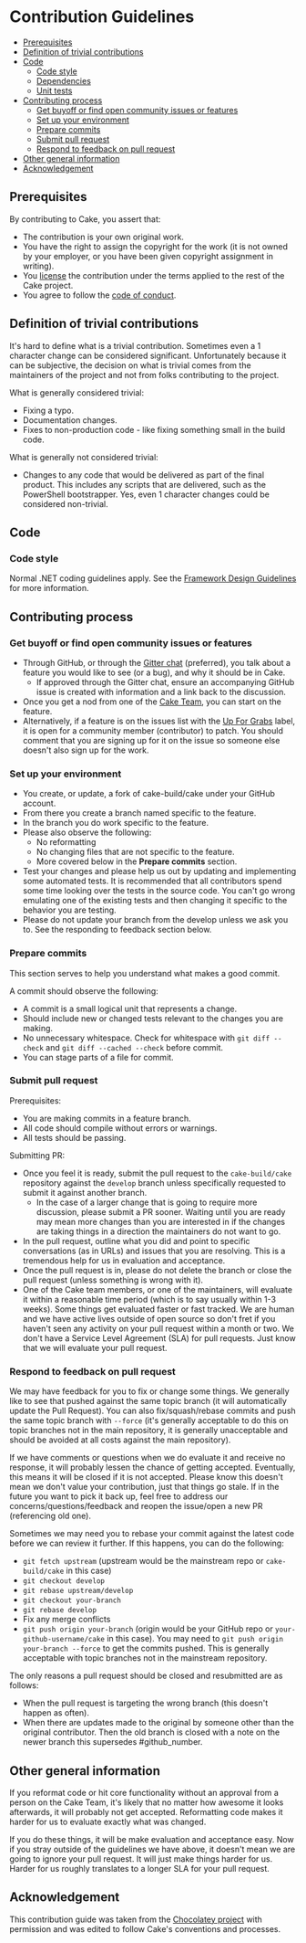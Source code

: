 # Contribution Guidelines

* [Prerequisites](#prerequisites)
* [Definition of trivial contributions](#definition-of-trivial-contributions)
* [Code](#code)
  * [Code style](#code-style)
  * [Dependencies](#dependencies)
  * [Unit tests](#unit-tests)
* [Contributing process](#contributing-process)
  * [Get buyoff or find open community issues or features](#get-buyoff-or-find-open-community-issues-or-features)
  * [Set up your environment](#Set-up-your-environment)
  * [Prepare commits](#prepare-commits)
  * [Submit pull request](#Submit-pull-request)
  * [Respond to feedback on pull request](#respond-to-feedback-on-pull-request)
* [Other general information](#other-general-information)
* [Acknowledgement](#acknowledgement)

## Prerequisites

By contributing to Cake, you assert that:

* The contribution is your own original work.
* You have the right to assign the copyright for the work (it is not owned by your employer, or
  you have been given copyright assignment in writing).
* You [license](https://github.com/cake-build/cake/blob/develop/LICENSE) the contribution under the terms applied to the rest of the Cake project.
* You agree to follow the [code of conduct](https://github.com/cake-build/cake-vso/blob/develop/CODEOFCONDUCT.md).

## Definition of trivial contributions
It's hard to define what is a trivial contribution. Sometimes even a 1 character change can be considered significant.
Unfortunately because it can be subjective, the decision on what is trivial comes from the maintainers of the project
and not from folks contributing to the project.

What is generally considered trivial:

* Fixing a typo.
* Documentation changes.
* Fixes to non-production code - like fixing something small in the build code.

What is generally not considered trivial:

 * Changes to any code that would be delivered as part of the final product.
   This includes any scripts that are delivered, such as the PowerShell bootstrapper.
   Yes, even 1 character changes could be considered non-trivial.

## Code
### Code style

Normal .NET coding guidelines apply.
See the [Framework Design Guidelines](https://msdn.microsoft.com/en-us/library/ms229042%28v=vs.110%29.aspx) for more information.

## Contributing process
### Get buyoff or find open community issues or features

 * Through GitHub, or through the [Gitter chat](https://gitter.im/cake-build/cake) (preferred),
   you talk about a feature you would like to see (or a bug), and why it should be in Cake.
   * If approved through the Gitter chat, ensure an accompanying GitHub issue is created with
     information and a link back to the discussion.
 * Once you get a nod from one of the [Cake Team](https://github.com/cake-build?tab=members), you can start on the feature.
 * Alternatively, if a feature is on the issues list with the
   [Up For Grabs](https://github.com/cake-build/cake-vso/labels/up-for-grabs) label,
   it is open for a community member (contributor) to patch. You should comment that you are signing up for it on
   the issue so someone else doesn't also sign up for the work.

### Set up your environment

 * You create, or update, a fork of cake-build/cake under your GitHub account.
 * From there you create a branch named specific to the feature.
 * In the branch you do work specific to the feature.
 * Please also observe the following:
    * No reformatting
    * No changing files that are not specific to the feature.
    * More covered below in the **Prepare commits** section.
 * Test your changes and please help us out by updating and implementing some automated tests.
   It is recommended that all contributors spend some time looking over the tests in the source code.
   You can't go wrong emulating one of the existing tests and then changing it specific to the behavior you are testing.
 * Please do not update your branch from the develop unless we ask you to. See the responding to feedback section below.

### Prepare commits
This section serves to help you understand what makes a good commit.

A commit should observe the following:

 * A commit is a small logical unit that represents a change.
 * Should include new or changed tests relevant to the changes you are making.
 * No unnecessary whitespace. Check for whitespace with `git diff --check` and `git diff --cached --check` before commit.
 * You can stage parts of a file for commit.

### Submit pull request
Prerequisites:

 * You are making commits in a feature branch.
 * All code should compile without errors or warnings.
 * All tests should be passing.

Submitting PR:

 * Once you feel it is ready, submit the pull request to the `cake-build/cake` repository against the `develop` branch
   unless specifically requested to submit it against another branch.
   * In the case of a larger change that is going to require more discussion,
     please submit a PR sooner. Waiting until you are ready may mean more changes than you are
     interested in if the changes are taking things in a direction the maintainers do not want to go.
 * In the pull request, outline what you did and point to specific conversations (as in URLs)
   and issues that you are resolving. This is a tremendous help for us in evaluation and acceptance.
 * Once the pull request is in, please do not delete the branch or close the pull request
   (unless something is wrong with it).
 * One of the Cake team members, or one of the maintainers, will evaluate it within a
   reasonable time period (which is to say usually within 1-3 weeks). Some things get evaluated
   faster or fast tracked. We are human and we have active lives outside of open source so don't
   fret if you haven't seen any activity on your pull request within a month or two.
   We don't have a Service Level Agreement (SLA) for pull requests.
   Just know that we will evaluate your pull request.

### Respond to feedback on pull request

We may have feedback for you to fix or change some things. We generally like to see that pushed against
the same topic branch (it will automatically update the Pull Request). You can also fix/squash/rebase
commits and push the same topic branch with `--force` (it's generally acceptable to do this on topic
branches not in the main repository, it is generally unacceptable and should be avoided at all costs
against the main repository).

If we have comments or questions when we do evaluate it and receive no response, it will probably
lessen the chance of getting accepted. Eventually, this means it will be closed if it is not accepted.
Please know this doesn't mean we don't value your contribution, just that things go stale. If in the
future you want to pick it back up, feel free to address our concerns/questions/feedback and reopen
the issue/open a new PR (referencing old one).

Sometimes we may need you to rebase your commit against the latest code before we can review it further.
If this happens, you can do the following:

 * `git fetch upstream` (upstream would be the mainstream repo or `cake-build/cake` in this case)
 * `git checkout develop`
 * `git rebase upstream/develop`
 * `git checkout your-branch`
 * `git rebase develop`
 * Fix any merge conflicts
 * `git push origin your-branch` (origin would be your GitHub repo or `your-github-username/cake` in this case).
   You may need to `git push origin your-branch --force` to get the commits pushed.
   This is generally acceptable with topic branches not in the mainstream repository.

The only reasons a pull request should be closed and resubmitted are as follows:

 * When the pull request is targeting the wrong branch (this doesn't happen as often).
 * When there are updates made to the original by someone other than the original contributor.
   Then the old branch is closed with a note on the newer branch this supersedes #github_number.

## Other general information
If you reformat code or hit core functionality without an approval from a person on the Cake Team,
it's likely that no matter how awesome it looks afterwards, it will probably not get accepted.
Reformatting code makes it harder for us to evaluate exactly what was changed.

If you do these things, it will be make evaluation and acceptance easy.
Now if you stray outside of the guidelines we have above, it doesn't mean we are going to ignore
your pull request. It will just make things harder for us.
Harder for us roughly translates to a longer SLA for your pull request.

## Acknowledgement

This contribution guide was taken from the [Chocolatey project](https://chocolatey.org/)
with permission and was edited to follow Cake's conventions and processes.
